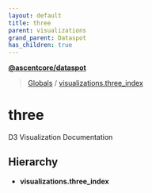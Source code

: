 ```yaml
---
layout: default
title: three
parent: visualizations
grand_parent: Dataspot
has_children: true
---
```


**[@ascentcore/dataspot](../README.md)**

> [Globals](../globals.md) / [visualizations.three\_index](visualizations_three_index)

# three

D3 Visualization Documentation

## Hierarchy

* **visualizations.three_index**
